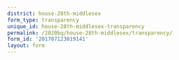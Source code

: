 ```yaml
---
district: house-28th-middlesex
form_type: transparency
unique_id: house-28th-middlesex-transparency
permalink: /2020bq/house-28th-middlesex/transparency/
form_id: '201707123019141'
layout: form
---
```

